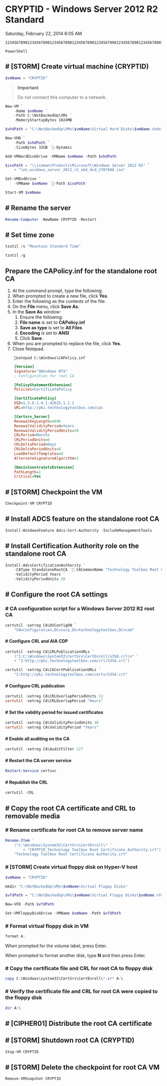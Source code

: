 ﻿# CRYPTID - Windows Server 2012 R2 Standard

Saturday, February 22, 2014
6:05 AM

```Console
12345678901234567890123456789012345678901234567890123456789012345678901234567890

PowerShell
```

## # [STORM] Create virtual machine (CRYPTID)

```PowerShell
$vmName = "CRYPTID"
```

> **Important**
>
> Do not connect this computer to a network.

```PowerShell
New-VM `
    -Name $vmName `
    -Path C:\NotBackedUp\VMs `
    -MemoryStartupBytes 1024MB

$vhdPath = "C:\NotBackedUp\VMs\$vmName\Virtual Hard Disks\$vmName.vhdx"

New-VHD `
    -Path $vhdPath `
    -SizeBytes 32GB `-Dynamic

Add-VMHardDiskDrive -VMName $vmName -Path $vhdPath

$isoPath = "\\iceman\Products\Microsoft\Windows Server 2012 R2" `
    + "\en_windows_server_2012_r2_x64_dvd_2707946.iso"

Set-VMDvdDrive `
    -VMName $vmName `-Path $isoPath

Start-VM $vmName
```

## # Rename the server

```PowerShell
Rename-Computer -NewName CRYPTID -Restart
```

## # Set time zone

```PowerShell
tzutil /s "Mountain Standard Time"

tzutil /g
```

## Prepare the CAPolicy.inf for the standalone root CA

1. At the command prompt, type the following:
2. When prompted to create a new file, click **Yes**.
3. Enter the following as the contents of the file:
4. On the **File** menu, click **Save As**.
5. In the **Save As** window:
   1. Ensure the following:
   2. **File name** is set to **CAPolicy.inf**
   3. **Save as type** is set to **All Files**
   4. **Encoding** is set to **ANSI**
   5. Click **Save**.
6. When you are prompted to replace the file, click **Yes**.
7. Close Notepad.

```Console
    notepad C:\Windows\CAPolicy.inf
```

```INI
    [Version]
    Signature="$Windows NT$"
    ; Configuration for root CA

    [PolicyStatementExtension]
    Policies=CertificatePolicy

    [CertificatePolicy]
    OID=1.3.6.1.4.1.42625.1.1.1
    URL=http://pki.technologytoolbox.com/cps

    [Certsrv_Server]
    RenewalKeyLength=4096
    RenewalValidityPeriod=Years
    RenewalValidityPeriodUnits=20
    CRLPeriod=Months
    CRLPeriodUnits=6
    CRLDeltaPeriod=Days
    CRLDeltaPeriodUnits=0
    LoadDefaultTemplates=0
    AlternateSignatureAlgorithm=1

    [BasicConstraintsExtension]
    PathLength=1
    Critical=Yes
```

## # [STORM] Checkpoint the VM

```PowerShell
Checkpoint-VM CRYPTID
```

## # Install ADCS feature on the standalone root CA

```PowerShell
Install-WindowsFeature Adcs-Cert-Authority -IncludeManagementTools
```

## # Install Certification Authority role on the standalone root CA

```PowerShell
Install-AdcsCertificationAuthority `
    -CAType StandaloneRootCA `-CACommonName "Technology Toolbox Root Certificate Authority" `-KeyLength 4096 `-HashAlgorithmName SHA256 `-CryptoProviderName "RSA#Microsoft Software Key Storage Provider" `
    -ValidityPeriod Years `
    -ValidityPeriodUnits 20
```

## # Configure the root CA settings

### # CA configuration script for a Windows Server 2012 R2 root CA

```PowerShell
certutil -setreg CA\DSConfigDN `
    "CN=Configuration,DC=corp,DC=technologytoolbox,DC=com"
```

#### # Configure CRL and AIA CDP

```PowerShell
certutil -setreg CA\CRLPublicationURLs `
    ("1:C:\Windows\System32\CertSrv\CertEnroll\%3%8.crl\n" `
    + "2:http://pki.technologytoolbox.com/crl/%3%8.crl")

certutil -setreg CA\CACertPublicationURLs `
    "2:http://pki.technologytoolbox.com/certs/%3%4.crt"
```

#### # Configure CRL publication

```PowerShell
certutil -setreg CA\CRLOverlapPeriodUnits 12
certutil -setreg CA\CRLOverlapPeriod "Hours"
```

#### # Set the validity period for issued certificates

```PowerShell
certutil -setreg CA\ValidityPeriodUnits 10
certutil -setreg CA\ValidityPeriod "Years"
```

#### # Enable all auditing on the CA

```PowerShell
certutil -setreg CA\AuditFilter 127
```

#### # Restart the CA server service

```PowerShell
Restart-Service certsvc
```

#### # Republish the CRL

```PowerShell
certutil -CRL
```

## # Copy the root CA certificate and CRL to removable media

### # Rename certificate for root CA to remove server name

```PowerShell
Rename-Item `
    ("C:\Windows\System32\CertSrv\CertEnroll\" `
        + "CRYPTID_Technology Toolbox Root Certificate Authority.crt") `
    "Technology Toolbox Root Certificate Authority.crt"
```

### # [STORM] Create virtual floppy disk on Hyper-V host

```PowerShell
$vmName = "CRYPTID"

mkdir "C:\NotBackedUp\VMs\$vmName\Virtual Floppy Disks"

$vfdPath = "C:\NotBackedUp\VMs\$vmName\Virtual Floppy Disks\$vmName.vfd"

New-VFD -Path $vfdPath

Set-VMFloppyDiskDrive -VMName $vmName -Path $vfdPath
```

### # Format virtual floppy disk in VM

```PowerShell
format A:
```

When prompted for the volume label, press Enter.

When prompted to format another disk, type **N** and then press Enter.

### # Copy the certificate file and CRL for root CA to floppy disk

```PowerShell
copy C:\Windows\system32\CertSrv\CertEnroll\*.cr* A:\
```

### # Verify the certificate file and CRL for root CA were copied to the floppy disk

```PowerShell
dir A:\
```

## # [CIPHER01] Distribute the root CA certificate

## # [STORM] Shutdown root CA (CRYPTID)

```PowerShell
Stop-VM CRYPTID
```

## # [STORM] Delete the checkpoint for root CA VM

```PowerShell
Remove-VMSnapshot CRYPTID
```
